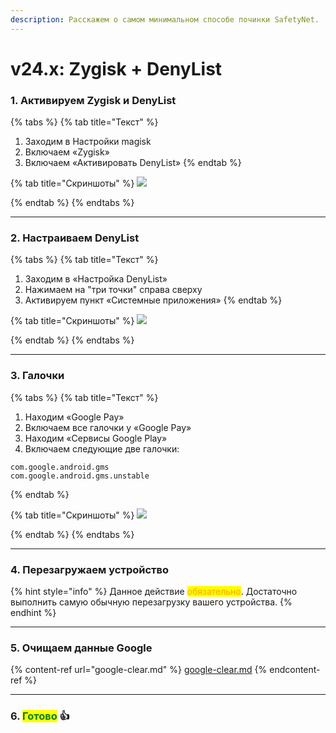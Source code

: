 ```yaml
---
description: Расскажем о самом минимальном способе починки SafetyNet.
---
```


# v24.x: Zygisk + DenyList

### **1. Активируем Zygisk и DenyList**

{% tabs %}
{% tab title="Текст" %}
1. Заходим в Настройки magisk
2. Включаем «Zygisk»
3. Включаем «Активировать DenyList»
{% endtab %}

{% tab title="Скриншоты" %}
![](https://telegra.ph/file/d4b4957a9002c3895d3fd.jpg)


{% endtab %}
{% endtabs %}

****

### **2. Настраиваем DenyList**

{% tabs %}
{% tab title="Текст" %}
1. Заходим в «Настройка DenyList»
2. Нажимаем на "три точки" справа сверху
3. Активируем пункт «Системные приложения»
{% endtab %}

{% tab title="Скриншоты" %}
![](https://telegra.ph/file/70d843813a17fa0b3eac8.jpg)


{% endtab %}
{% endtabs %}

****

### **3. Галочки**

{% tabs %}
{% tab title="Текст" %}


1. Находим «Google Pay»
2. Включаем все галочки у «Google Pay»
3. Находим «Сервисы Google Play»
4. Включаем следующие две галочки:

```
com.google.android.gms
com.google.android.gms.unstable
```
{% endtab %}

{% tab title="Скриншоты" %}
![](https://telegra.ph/file/2d0795b2336757812eb57.jpg)


{% endtab %}
{% endtabs %}

****

### **4. Перезагружаем устройство**

{% hint style="info" %}
Данное действие <mark style="color:orange;">обязательно</mark>. Достаточно выполнить самую обычную перезагрузку вашего устройства.
{% endhint %}

***

### **5. Очищаем данные Google**

{% content-ref url="google-clear.md" %}
[google-clear.md](google-clear.md)
{% endcontent-ref %}

***

### **6. **<mark style="color:green;">**Готово**</mark>** 👍**
